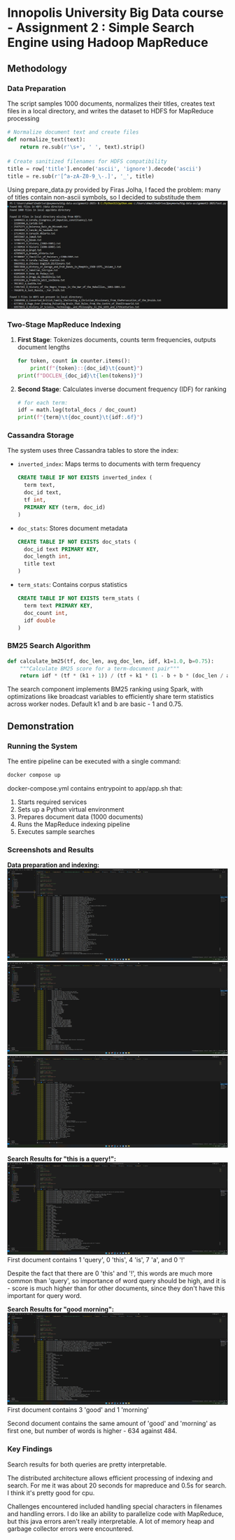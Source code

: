 # Innopolis University Big Data course - Assignment 2 : Simple Search Engine using Hadoop MapReduce

## Methodology

### Data Preparation
The script samples 1000 documents, normalizes their titles, creates text files in a local directory, and writes the dataset to HDFS for MapReduce processing
```python
# Normalize document text and create files
def normalize_text(text):
    return re.sub(r'\s+', ' ', text).strip()

# Create sanitized filenames for HDFS compatibility
title = row['title'].encode('ascii', 'ignore').decode('ascii')
title = re.sub(r'[^a-zA-Z0-9_\-.]', '_', title)
```

Using prepare_data.py provided by Firas Jolha, I faced the problem: many of titles contain non-ascii symbols, so I decided to substitude them ![alt text](images_for_report/image.png)

### Two-Stage MapReduce Indexing
1. **First Stage**: Tokenizes documents, counts term frequencies, outputs document lengths
   ```python
   for token, count in counter.items():
       print(f"{token}::{doc_id}\t{count}")
   print(f"DOCLEN_{doc_id}\t{len(tokens)}")
   ```

2. **Second Stage**: Calculates inverse document frequency (IDF) for ranking
   ```python
   # for each term:
   idf = math.log(total_docs / doc_count)
   print(f"{term}\t{doc_count}\t{idf:.6f}")
   ```

### Cassandra Storage
The system uses three Cassandra tables to store the index:
- `inverted_index`: Maps terms to documents with term frequency
  ```sql
  CREATE TABLE IF NOT EXISTS inverted_index (
    term text,
    doc_id text,
    tf int,
    PRIMARY KEY (term, doc_id)
  )
  ```
- `doc_stats`: Stores document metadata
  ```sql
  CREATE TABLE IF NOT EXISTS doc_stats (
    doc_id text PRIMARY KEY,
    doc_length int,
    title text
  )
  ```
- `term_stats`: Contains corpus statistics
  ```sql
  CREATE TABLE IF NOT EXISTS term_stats (
    term text PRIMARY KEY,
    doc_count int,
    idf double
  )
  ```

### BM25 Search Algorithm
```python
def calculate_bm25(tf, doc_len, avg_doc_len, idf, k1=1.0, b=0.75):
    """Calculate BM25 score for a term-document pair"""
    return idf * (tf * (k1 + 1)) / (tf + k1 * (1 - b + b * (doc_len / avg_doc_len)))
```

The search component implements BM25 ranking using Spark, with optimizations like broadcast variables to efficiently share term statistics across worker nodes. Default k1 and b are basic - 1 and 0.75.

## Demonstration

### Running the System

The entire pipeline can be executed with a single command:
```bash
docker compose up
```

docker-compose.yml contains entrypoint to app/app.sh that:
1. Starts required services
2. Sets up a Python virtual environment
3. Prepares document data (1000 documents)
4. Runs the MapReduce indexing pipeline
5. Executes sample searches

### Screenshots and Results

**Data preparation and indexing:**
![alt text](images_for_report/image_2025-04-14_21-56-00.png)
![alt text](<images_for_report/image_2025-04-14_21-56-00 (2).png>)
![alt text](<images_for_report/image_2025-04-14_21-56-00 (3).png>)

**Search Results for "this is a query!":**
![alt text](<images_for_report/image_2025-04-14_21-56-01 (3).png>)
First document contains 1 'query', 0 'this', 4 'is', 7 'a', and 0 '!'

Despite the fact that there are 0 'this' and '!', this words are much more common than 'query', so importance of word query should be high, and it is - score is much higher than for other documents, since they don't have this important for query word.


**Search Results for "good morning":**
![alt text](images_for_report/image_2025-04-14_21-56-01.png)
First document contains 3 'good' and 1 'morning'

Second document contains the same amount of 'good' and 'morning' as first one, but number of words is higher - 634 against 484.

### Key Findings

Search results for both queries are pretty interpretable.

The distributed architecture allows efficient processing of indexing and search. For me it was about 20 seconds for mapreduce and 0.5s for search. I think it's pretty good for cpu.

Challenges encountered included handling special characters in filenames and handling errors. I do like an ability to parallelize code with MapReduce, but this java errors aren't really interpretable. A lot of memory heap and garbage collector errors were encountered.